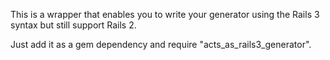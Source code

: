 This is a wrapper that enables you to write your generator using the Rails 3 syntax but still support Rails 2.

Just add it as a gem dependency and require "acts_as_rails3_generator".
